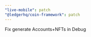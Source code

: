 ```yaml
---
"live-mobile": patch
"@ledgerhq/coin-framework": patch
---
```


Fix generate Accounts+NFTs in Debug
